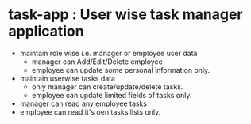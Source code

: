 # task-app : User wise task manager application
- maintain role wise i.e. manager or employee user data
    - manager can Add/Edit/Delete employee
    - employee can update some personal information only.
- maintain userwise tasks data
    - only manager can create/update/delete tasks.
    - employee can update limited fields of tasks only.
- manager can read any employee tasks
- employee can read it's oen tasks lists only.

